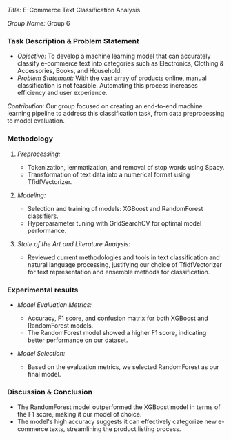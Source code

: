 *Title:* E-Commerce Text Classification Analysis

*Group Name:* Group 6


### Task Description & Problem Statement 
- *Objective:* To develop a machine learning model that can accurately classify e-commerce text into categories such as Electronics, Clothing & Accessories, Books, and Household.
- *Problem Statement:* With the vast array of products online, manual classification is not feasible. Automating this process increases efficiency and user experience.

*Contribution:* Our group focused on creating an end-to-end machine learning pipeline to address this classification task, from data preprocessing to model evaluation.


### Methodology 

1. *Preprocessing:*
    - Tokenization, lemmatization, and removal of stop words using Spacy.
    - Transformation of text data into a numerical format using TfidfVectorizer.

2. *Modeling:*
    - Selection and training of models: XGBoost and RandomForest classifiers.
    - Hyperparameter tuning with GridSearchCV for optimal model performance.

3. *State of the Art and Literature Analysis:*
    - Reviewed current methodologies and tools in text classification and natural language processing, justifying our choice of TfidfVectorizer for text representation and ensemble methods for classification.


### Experimental results 

- *Model Evaluation Metrics:*
    - Accuracy, F1 score, and confusion matrix for both XGBoost and RandomForest models.
    - The RandomForest model showed a higher F1 score, indicating better performance on our dataset.

- *Model Selection:*
    - Based on the evaluation metrics, we selected RandomForest as our final model.


### Discussion & Conclusion 

- The RandomForest model outperformed the XGBoost model in terms of the F1 score, making it our model of choice.
- The model's high accuracy suggests it can effectively categorize new e-commerce texts, streamlining the product listing process.


